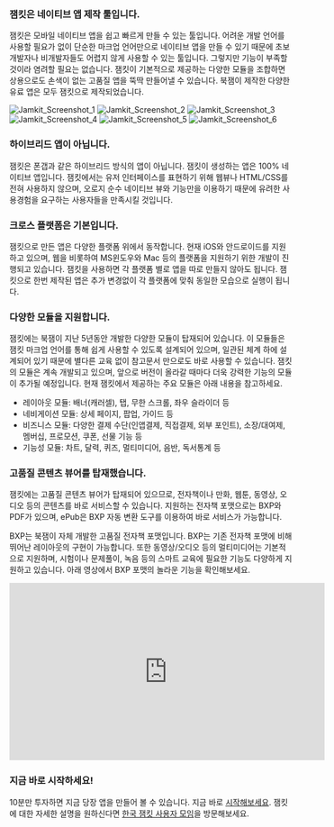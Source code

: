 ### 잼킷은 네이티브 앱 제작 툴입니다.

잼킷은 모바일 네이티브 앱을 쉽고 빠르게 만들 수 있는 툴입니다. 어려운 개발 언어를 사용할 필요가 없이 단순한 마크업 언어만으로 네이티브 앱을 만들 수 있기 때문에 초보 개발자나 비개발자들도 어렵지 않게 사용할 수 있는 툴입니다. 그렇지만 기능이 부족할 것이라 염려할 필요는 없습니다. 잼킷이 기본적으로 제공하는 다양한 모듈을 조합하면 상용으로도 손색이 없는 고품질 앱을 뚝딱 만들어낼 수 있습니다. 북잼이 제작한 다양한 유료 앱은 모두 잼킷으로 제작되었습니다.

![Jamkit_Screenshot_1](images/jamkit-1.jpg) ![Jamkit_Screenshot_2](images/jamkit-2.jpg) ![Jamkit_Screenshot_3](images/jamkit-3.jpg) ![Jamkit_Screenshot_4](images/jamkit-4.jpg) ![Jamkit_Screenshot_5](images/jamkit-5.jpg) ![Jamkit_Screenshot_6](images/jamkit-6.jpg)

### 하이브리드 앱이 아닙니다.

잼킷은 폰갭과 같은 하이브리드 방식의 앱이 아닙니다. 잼킷이 생성하는 앱은 100% 네이티브 앱입니다. 잼킷에서는 유저 인터페이스를 표현하기 위해 웹뷰나 HTML/CSS를 전혀 사용하지 않으며, 오로지 순수 네이티브 뷰와 기능만을 이용하기 때문에 유려한 사용경험을 요구하는 사용자들을 만족시킬 것입니다.

### 크로스 플랫폼은 기본입니다.

잼킷으로 만든 앱은 다양한 플랫폼 위에서 동작합니다. 현재 iOS와 안드로이드를 지원하고 있으며, 웹을 비롯하여 MS윈도우와 Mac 등의 플랫폼을 지원하기 위한 개발이 진행되고 있습니다. 잼킷을 사용하면 각 플랫폼 별로 앱을 따로 만들지 않아도 됩니다. 잼킷으로 한번 제작된 앱은 추가 변경없이 각 플랫폼에 맞춰 동일한 모습으로 실행이 됩니다. 

### 다양한 모듈을 지원합니다.

잼킷에는 북잼이 지난 5년동안 개발한 다양한 모듈이 탑재되어 있습니다. 이 모듈들은 잼킷 마크업 언어를 통해 쉽게 사용할 수 있도록 설계되어 있으며, 일관된 체계 하에 설계되어 있기 때문에 별다른 교육 없이 참고문서 만으로도 바로 사용할 수 있습니다. 잼킷의 모듈은 계속 개발되고 있으며, 앞으로 버전이 올라갈 때마다 더욱 강력한 기능의 모듈이 추가될 예정입니다. 현재 잼킷에서 제공하는 주요 모듈은 아래 내용을 참고하세요.

* 레이아웃 모듈: 배너(캐러셀), 탭, 무한 스크롤, 좌우 슬라이더 등
* 네비게이션 모듈: 상세 페이지, 팝업, 가이드 등
* 비즈니스 모듈: 다양한 결제 수단(인앱결제, 직접결제, 외부 포인트), 소장/대여제, 멤버십, 프로모션, 쿠폰, 선물 기능 등
* 기능성 모듈: 차트, 달력, 퀴즈, 멀티미디어, 음반, 독서통계 등

### 고품질 콘텐츠 뷰어를 탑재했습니다.

잼킷에는 고품질 콘텐츠 뷰어가 탑재되어 있으므로, 전자책이나 만화, 웹툰, 동영상, 오디오 등의 콘텐츠를 바로 서비스할 수 있습니다. 지원하는 전자책 포맷으로는 BXP와 PDF가 있으며, ePub은 BXP 자동 변환 도구를 이용하여 바로 서비스가 가능합니다.

BXP는 북잼이 자체 개발한 고품질 전자책 포맷입니다. BXP는 기존 전자책 포맷에 비해 뛰어난 레이아웃의 구현이 가능합니다. 또한 동영상/오디오 등의 멀티미디어는 기본적으로 지원하며, 시험이나 문제풀이, 녹음 등의 스마트 교육에 필요한 기능도 다양하게 지원하고 있습니다. 아래 영상에서 BXP 포맷의 놀라운 기능을 확인해보세요.

<iframe width="560" height="315" src="https://www.youtube.com/embed/IWicDAojd70?list=PL_7HjgpQk886_-fAhfhatO6Upfsr2z3n8" frameborder="0" allowfullscreen></iframe>

### 지금 바로 시작하세요!

10분만 투자하면 지금 당장 앱을 만들어 볼 수 있습니다. 지금 바로 [시작해보세요](start.md). 잼킷에 대한 자세한 설명을 원하신다면 [한국 잼킷 사용자 모임](https://www.facebook.com/groups/1736390759957055)을 방문해보세요.
